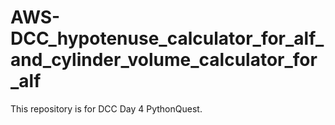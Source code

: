 # AWS-DCC_hypotenuse_calculator_for_alf_and_cylinder_volume_calculator_for_alf
This repository is for DCC Day 4 PythonQuest.
